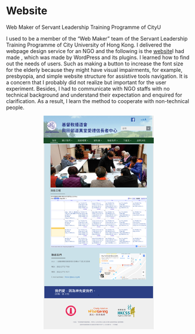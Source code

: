 # Website
Web Maker of Servant Leadership Training Programme of CityU

I used to be a member of the “Web Maker” team of the Servant Leadership Training Programme of City University of Hong Kong. I delivered the webpage design service for an NGO and the following is the [website](http://efcchtalec.org.hk/)I had made , which was made by WordPress and its plugins. I learned how to find out the needs of users. Such as making a button to increase the font size for the elderly because they might have visual impairments, for example, presbyopia, and simple website structure for assistive tools navigation. It is a concern that I probably did not realize but important for the user experiment. Besides, I had to communicate with NGO staffs with no technical background and understand their expectation and enquired for clarification. As a result, I learn the method to cooperate with non-technical people.

<p align="center">
  <img src="images/websiteNGO.png" width="300">
</p>

